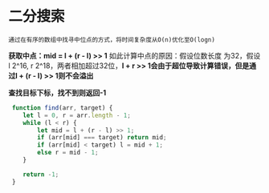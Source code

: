 # 二分搜索
`通过在有序的数组中找寻中位点的方式，将时间复杂度从O(n)优化至O(logn)`

**获取中点：mid = l + (r - l) >> 1**
如此计算中点的原因：假设位数长度 为32，假设l 2^16, r 2^18，两者相加超过32位，**l + r >> 1会由于超位导致计算错误，但是通过l + (r - l) >> 1则不会溢出**

**查找目标下标，找不到则返回-1**
```javascript
 function find(arr, target) {
    let l = 0, r = arr.length - 1;
    while (l < r) {
        let mid = l + (r - l) >> 1;
        if (arr[mid] === target) return mid;
        if (arr[mid] < target) l = mid + 1;
        else r = mid - 1;
    }

    return -1;
 }
```